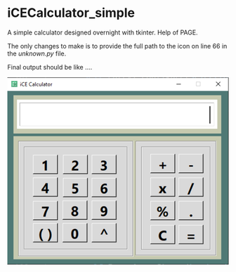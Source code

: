 # iCECalculator_simple
A simple calculator designed overnight with tkinter. Help of PAGE.

The only changes to make is to provide the full path to the icon on line 66 in the *unknown.py* file.

Final output should be like ....

![Screenshot](screenshot.png)
